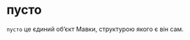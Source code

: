 # пусто

`пусто` <keyword>це</keyword> єдиний обʼєкт <subject>Мавки</subject>, структурою якого <keyword>є</keyword> він сам.